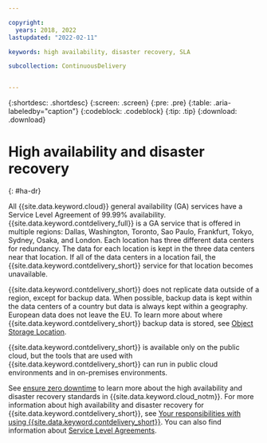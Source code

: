 ```yaml
---

copyright:
  years: 2018, 2022
lastupdated: "2022-02-11"

keywords: high availability, disaster recovery, SLA

subcollection: ContinuousDelivery


---
```


{:shortdesc: .shortdesc}
{:screen: .screen}
{:pre: .pre}
{:table: .aria-labeledby="caption"}
{:codeblock: .codeblock}
{:tip: .tip}
{:download: .download}


# High availability and disaster recovery
{: #ha-dr}

All {{site.data.keyword.cloud}} general availability (GA) services have a Service Level Agreement of 99.99% availability. {{site.data.keyword.contdelivery_full}} is a GA service that is offered in multiple regions: Dallas, Washington, Toronto, Sao Paulo, Frankfurt, Tokyo, Sydney, Osaka, and London. Each location has three different data centers for redundancy. The data for each location is kept in the three data centers near that location. If all of the data centers in a location fail, the {{site.data.keyword.contdelivery_short}} service for that location becomes unavailable.

{{site.data.keyword.contdelivery_short}} does not replicate data outside of a region, except for backup data. When possible, backup data is kept within the data centers of a country but data is always kept within a geography. European data does not leave the EU. To learn more about where {{site.data.keyword.contdelivery_short}} backup data is stored, see [Object Storage Location](/docs/ContinuousDelivery?topic=ContinuousDelivery-cd-compute-isolation#cd-object-storage).

{{site.data.keyword.contdelivery_short}} is available only on the public cloud, but the tools that are used with {{site.data.keyword.contdelivery_short}} can run in public cloud environments and in on-premises environments. 

See [ensure zero downtime](/docs/overview?topic=overview-zero-downtime#zero-downtime) to learn more about the high availability and disaster recovery standards in {{site.data.keyword.cloud_notm}}. For more information about high availability and disaster recovery for {{site.data.keyword.contdelivery_short}}, see [Your responsibilities with using {{site.data.keyword.contdelivery_short}}](/docs/ContinuousDelivery?topic=ContinuousDelivery-responsibilities-cd#disaster-recovery). You can also find information about [Service Level Agreements](/docs/overview?topic=overview-slas).
